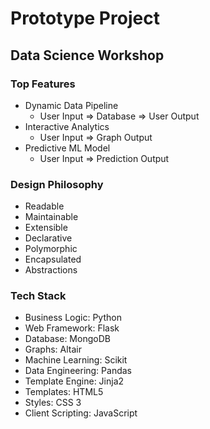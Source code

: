 # Prototype Project
## Data Science Workshop

### Top Features
- Dynamic Data Pipeline
  - User Input => Database => User Output
- Interactive Analytics
  - User Input => Graph Output
- Predictive ML Model
  - User Input => Prediction Output

### Design Philosophy
- Readable
- Maintainable
- Extensible
- Declarative
- Polymorphic
- Encapsulated
- Abstractions

### Tech Stack
- Business Logic: Python
- Web Framework: Flask
- Database: MongoDB
- Graphs: Altair
- Machine Learning: Scikit
- Data Engineering: Pandas
- Template Engine: Jinja2
- Templates: HTML5
- Styles: CSS 3
- Client Scripting: JavaScript
